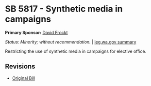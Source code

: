 # SB 5817 - Synthetic media in campaigns
**Primary Sponsor:** [David Frockt](/person/leg/david.frockt.md)

*Status: Minority; without recommendation.* | [leg.wa.gov summary](https://app.leg.wa.gov/billsummary?BillNumber=5817&Year=2021)

Restricting the use of synthetic media in campaigns for elective office.

## Revisions
* [Original Bill](1/)
